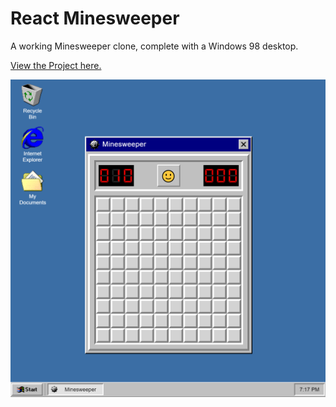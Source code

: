 # React Minesweeper

A working Minesweeper clone, complete with a Windows 98 desktop.

[View the Project here.](http://Minesweeper.MatthewWLyons.com)

![](screenshots/Screenshot.png)
